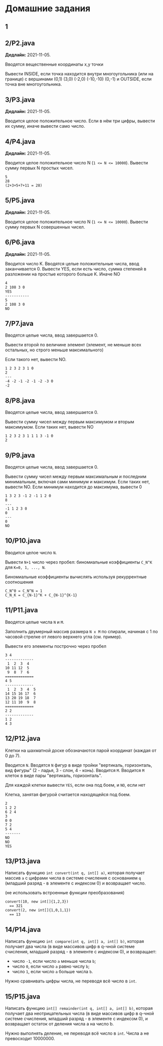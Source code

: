 
# Домашние задания

## 1

## 2/P2.java

**Дедлайн:** 2021-11-05.

Вводятся вещественные координаты x,y точки

Вывести INSIDE, если точка находится внутри многоугольника (или на границе) с вершинами
(0,1) (3,0) (-2,0) (-10,-10) (0,-1)
и OUTSIDE, если точка вне многоугольника.

## 3/P3.java

**Дедлайн:** 2021-11-05.

Вводится целое положительное число. Если в нём три цифры, вывести их сумму, иначе вывести само число.

## 4/P4.java

**Дедлайн:** 2021-11-05.

Вводится целое положительное число N (`1 <= N <= 10000`). 
Вывести сумму первых N простых чисел.

``` text
5
28
(2+3+5+7+11 = 28)
```

## 5/P5.java

**Дедлайн:** 2021-11-05.

Вводится целое положительное число N (`1 <= N <= 10000`). 
Вывести сумму первых N совершенных чисел.

## 6/P6.java

**Дедлайн:** 2021-11-05.

Вводится число K.
Вводятся целые положительные числа, ввод заканчивается 0.
Вывести YES, если есть число, сумма степеней в разложении на простые которого больше K.
Иначе NO

```
4
2 108 3 0
YES 
-----------
5
2 108 3 0
NO
```

## 7/P7.java

Вводятся целые числа, ввод завершается 0.

Вывести второй по величине элемент (элемент, не меньше всех остальных, но строго меньше максимального)

Если такого нет, вывести NO.

``` text
1 2 3 2 3 1 0
2
---
-4 -2 -1 -2 -1 -2 -3 0
-2
```

## 8/P8.java

Вводятся целые числа, ввод завершается 0.

Вывести сумму чисел между первым максимумом и вторым максимумом. Если таких нет, вывести NO

``` text
1 2 3 2 3 1 1 1 3 -1 0
2
```

## 9/P9.java

Вводятся целые числа, ввод завершается 0.

Вывести сумму чисел между первым максимальным и последним минимальным, включая сами минимум и максимум. Если таких нет, вывести NO. Если минимум находится до максимума, вывести 0

``` text
1 3 2 3 -1 2 -1 1 2 0
8
---
-1 1 2 3 0
0
---
0
NO
```

## 10/P10.java

Вводится целое число `N`.

Вывести `N+1` число через пробел: биномиальные коэффициенты `C_N^K` для `K=0, 1, ..., N`.

Биномиальные коэффициенты вычислять используя рекуррентные соотношения

```
C_N^0 = C_N^N = 1
C_N_K = C_{N-1}^K + C_{N-1}^{K-1}
```

## 11/P11.java

Вводятся целые числа `N` и `M`.

Заполнить двумерный массив размера `N x M` по спирали, начиная с 1 по часовой стрелке от левого верхнего угла (см. пример).

Вывести его элементы построчно через пробел

```
3 4
-------------
 1  2  3  4
10 11 12  5
 9  8  7  6
=============
4 5
-------------
 1  2  3  4  5
14 15 16 17  6
13 20 19 18  7
12 11 10  9  8
=============
2 2
-------------
1 2
4 3
```

## 12/P12.java

Клетки на шахматной доске обозначаются парой координат (каждая от 0 до 7).

Вводится `N`.
Вводятся `N` фигур в виде тройки
"вертикаль, горизонталь, вид фигуры" (2 - ладья, 3 - слон, 4 - конь).
Вводится `M`.
Вводится `M` клеток в виде пары "вертикаль, горизонталь".

Для каждой клетки вывести `YES`, если она под боем, и `NO`, если нет

Клетка, занятая фигурой считается находящейся под боем.

``` text
2
1 2 2
6 2 4
3
0 0
7 2
5 4
-------
NO
NO
YES
```

## 13/P13.java

Написать функцию `int convert(int q, int[] a)`, которая получает массив `a` с цифрами числа в системе счисления с основанием `q` (младший разряд - в элементе с индексом 0) и возвращает число.

(не использовать встроенные функции преобразования)

```
convert(10, new int[]{1,2,3}) 
  == 321
convert(2, new int[]{1,0,1,1})
  == 13
```

## 14/P14.java

Написать функцию `int compare(int q, int[] a, int[] b)`, которая получает два числа (в виде массивов цифр в q-чной системе счисления, младший разряд - в элементе с индексом 0), и возвращает:
- число `-1`, если число `a` меньше числа `b`;
- число `0`, если число `a` равно числу `b`;
- число `1`, если число `a` больше числа `b`.

Нужно сравнивать цифры числа, не переводя всё число в `int`.


## 15/P15.java

Написать функцию `int[] remainder(int q, int[] a, int[] b)`, которая получает два неотрицательных числа (в виде массивов цифр в q-чной системе счисления, младший разряд - в элементе с индексом 0), и возвращает остаток от деления числа a на число b. 

Нужно выполнять деление, не переводя всё число в `int`. Числа a не превосходит 10000000.
